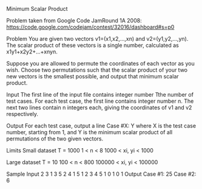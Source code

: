 Minimum Scalar Product

Problem taken from Google Code JamRound 1A 2008:
https://code.google.com/codejam/contest/32016/dashboard#s=p0

Problem
You are given two vectors v1=(x1,x2,...,xn) and v2=(y1,y2,...,yn). The scalar
product of these vectors is a single number, calculated as x1y1+x2y2+...+xnyn.

Suppose you are allowed to permute the coordinates of each vector as you wish.
Choose two permutations such that the scalar product of your two new vectors is
the smallest possible, and output that minimum scalar product.

Input
The first line of the input file contains integer number Tthe number of test
cases. For each test case, the first line contains integer number n. The next two
lines contain n integers each, giving the coordinates of v1 and v2 respectively.

Output
For each test case, output a line
Case #X: Y
where X is the test case number, starting from 1, and Y is the minimum scalar
product of all permutations of the two given vectors.

Limits
Small dataset
T = 1000
1 < n < 8
1000 < xi, yi < 1000

Large dataset
T = 10
100 < n < 800
100000 < xi, yi < 100000

Sample
Input
2
3
1 3 5
2 4 1
5
1 2 3 4 5
1 0 1 0 1
Output
Case #1: 25
Case #2: 6
